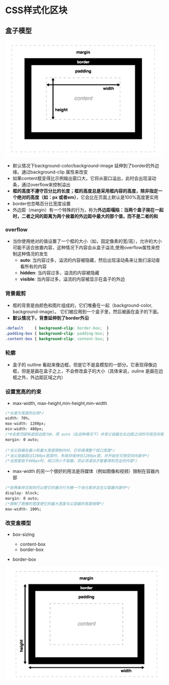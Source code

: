 # CSS样式化区块

## 盒子模型

![content-box](./../../image-resources/web/css/盒子模型.png)

- 默认情况下background-color/background-image 延伸到了border的外边缘。通过background-clip 属性来改变
- 如果content框变得比示例输出窗口大，它将从窗口溢出，此时会出现滚动条，通过overflow来控制溢出
- **框的高度不遵守百分比的长度；框的高度总是采用框内容的高度，除非指定一个绝对的高度（如：px 或者em）**，它会比在页面上默认是100%高度更实用
- border也忽略百分比宽度设置
- 外边距（margin）有一个特殊的行为，称为**外边距塌陷：当两个盒子挨在一起时，二者之间的距离为两个挨着的外边距中最大的那个值，而不是二者的和**

### overflow

- 当你使用绝对的值设置了一个框的大小（如，固定像素的宽/高），允许的大小可能不适合放置内容，这种情况下内容会从盒子溢流,使用overflow属性来控制这种情况的发生
    - **auto**: 当内容过多，溢流的内容被隐藏，然后出现滚动条来让我们滚动查看所有的内容
    - **hidden**: 当内容过多，溢流的内容被隐藏
    - **visible**: 当内容过多，溢流的内容被显示在盒子的外边

### 背景裁剪

- 框的背景是由颜色和图片组成的，它们堆叠在一起（background-color, background-image）。 它们被应用到一个盒子里，然后被画在盒子的下面。
- **默认情况下，背景延伸到了border外沿**

```css
.default     { background-clip: border-box;  }
.padding-box { background-clip: padding-box; }
.content-box { background-clip: content-box; }
```

### 轮廓

- 盒子的 outline 看起来像边框，但是它不是盒模型的一部分。它表现得像边框，但是是画在盒子之上，不会修改盒子的大小（具体来说，ouline 是画在边框之外，外边距区域之内）

### 设置宽高的约束

- max-width, max-height,min-height,min-width

```css
/*长度为宽度的比例*/
width: 70%;
max-width: 1280px;
min-width: 480px;
/*0会使顶部和底部边距为0，而 auto（在这种情况下）共享父容器左右边距之间的可用空间使它居中*/
margin: 0 auto;

/*当父容器在最小和最大宽度限制内时，它将填满整个视口宽度*/
/*当父容器超过1280px宽度时，布局将保持在1280px宽，并开始在可用空间内居中*/
/*当宽度低于480px时，视口将小于容器，您必须滚动才能看得到完全的内容*/
```

- max-width 的另一个很好的用法是将媒体（例如图像和视频）限制在容器内部

```css
/*前两条样式规则可以使它的展示行为像一个块元素并且在父容器内居中*/
display: block;
margin: 0 auto;
/*限制了图像的宽度使它的最大宽度与父容器的宽度相等*/
max-width: 100%;
```

### 改变盒模型

- box-sizing
    - content-box
    - border-box

- border-box

![border-box](./../../image-resources/web/css/border-box.png)
